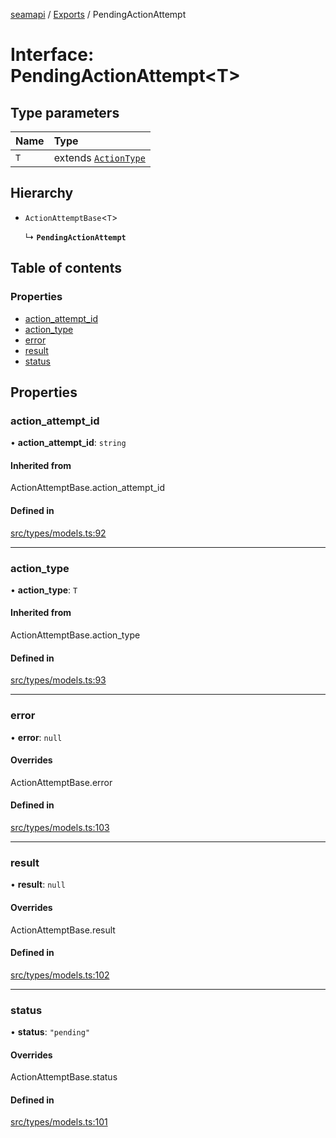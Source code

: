 [seamapi](../README.md) / [Exports](../modules.md) / PendingActionAttempt

# Interface: PendingActionAttempt<T\>

## Type parameters

| Name | Type |
| :------ | :------ |
| `T` | extends [`ActionType`](../modules.md#actiontype) |

## Hierarchy

- `ActionAttemptBase`<`T`\>

  ↳ **`PendingActionAttempt`**

## Table of contents

### Properties

- [action\_attempt\_id](PendingActionAttempt.md#action_attempt_id)
- [action\_type](PendingActionAttempt.md#action_type)
- [error](PendingActionAttempt.md#error)
- [result](PendingActionAttempt.md#result)
- [status](PendingActionAttempt.md#status)

## Properties

### action\_attempt\_id

• **action\_attempt\_id**: `string`

#### Inherited from

ActionAttemptBase.action\_attempt\_id

#### Defined in

[src/types/models.ts:92](https://github.com/hello-seam/seamapi-javascript/blob/main/src/types/models.ts#L92)

___

### action\_type

• **action\_type**: `T`

#### Inherited from

ActionAttemptBase.action\_type

#### Defined in

[src/types/models.ts:93](https://github.com/hello-seam/seamapi-javascript/blob/main/src/types/models.ts#L93)

___

### error

• **error**: ``null``

#### Overrides

ActionAttemptBase.error

#### Defined in

[src/types/models.ts:103](https://github.com/hello-seam/seamapi-javascript/blob/main/src/types/models.ts#L103)

___

### result

• **result**: ``null``

#### Overrides

ActionAttemptBase.result

#### Defined in

[src/types/models.ts:102](https://github.com/hello-seam/seamapi-javascript/blob/main/src/types/models.ts#L102)

___

### status

• **status**: ``"pending"``

#### Overrides

ActionAttemptBase.status

#### Defined in

[src/types/models.ts:101](https://github.com/hello-seam/seamapi-javascript/blob/main/src/types/models.ts#L101)
